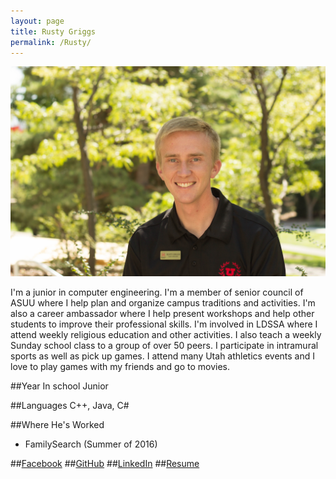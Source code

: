 ```yaml
---
layout: page
title: Rusty Griggs
permalink: /Rusty/
---
```


![Rusty Griggs](../resources/images/RustyPic.jpg)

I'm a junior in computer engineering. I'm a member of senior council of ASUU where I help plan and organize campus traditions and activities. I'm also a career ambassador where I help present workshops and help other students to improve their professional skills. I'm involved in LDSSA where I attend weekly religious education and other activities. I also teach a weekly Sunday school class to a group of over 50 peers. I participate in intramural sports as well as pick up games. I attend many Utah athletics events and I love to play games with my friends and go to movies.

##Year In school
Junior

##Languages
C++, Java, C#

##Where He's Worked
- FamilySearch (Summer of 2016)

##[Facebook](https://www.facebook.com/elder.griggs)
##[GitHub](https://github.com/rustygriggs)
##[LinkedIn](https://www.linkedin.com/in/rustygriggs)
##[Resume](../resources/resumes/rustygriggs.resume.pdf)
